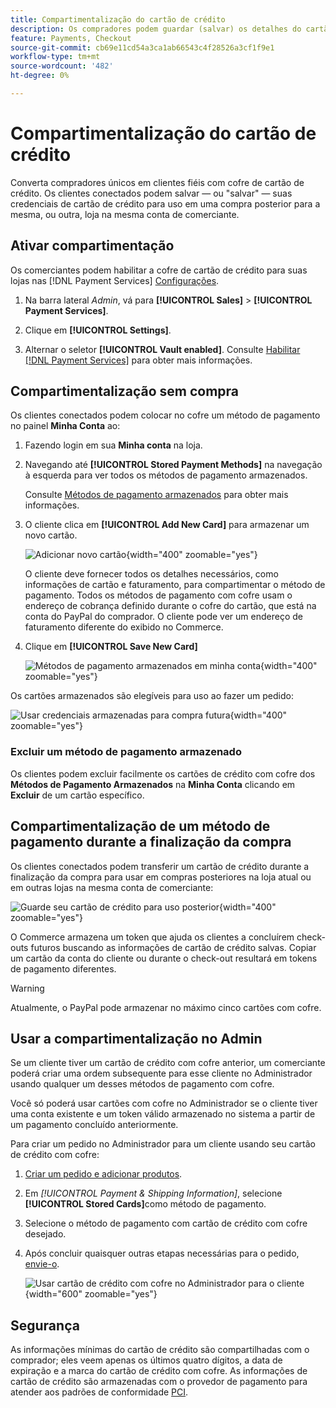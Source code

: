 ```yaml
---
title: Compartimentalização do cartão de crédito
description: Os compradores podem guardar (salvar) os detalhes do cartão de crédito para compras futuras.
feature: Payments, Checkout
source-git-commit: cb69e11cd54a3ca1ab66543c4f28526a3cf1f9e1
workflow-type: tm+mt
source-wordcount: '482'
ht-degree: 0%

---
```


# Compartimentalização do cartão de crédito

Converta compradores únicos em clientes fiéis com cofre de cartão de crédito. Os clientes conectados podem salvar — ou &quot;salvar&quot; — suas credenciais de cartão de crédito para uso em uma compra posterior para a mesma, ou outra, loja na mesma conta de comerciante.

## Ativar compartimentação

Os comerciantes podem habilitar a cofre de cartão de crédito para suas lojas nas [!DNL Payment Services] [Configurações](settings.md#card-vaulting).

1. Na barra lateral _Admin_, vá para **[!UICONTROL Sales]** > **[!UICONTROL Payment Services]**.

1. Clique em **[!UICONTROL Settings]**.

1. Alternar o seletor **[!UICONTROL Vault enabled]**. Consulte [Habilitar [!DNL Payment Services]](settings.md#enable-payment-services) para obter mais informações.

## Compartimentalização sem compra

Os clientes conectados podem colocar no cofre um método de pagamento no painel **Minha Conta** ao:

1. Fazendo login em sua **Minha conta** na loja.

1. Navegando até **[!UICONTROL Stored Payment Methods]** na navegação à esquerda para ver todos os métodos de pagamento armazenados.

   Consulte [Métodos de pagamento armazenados](https://experienceleague.adobe.com/pt-br/docs/commerce-admin/stores-sales/payments/stored-payment-methods) para obter mais informações.

1. O cliente clica em **[!UICONTROL Add New Card]** para armazenar um novo cartão.

   ![Adicionar novo cartão](assets/add-new-card.png){width="400" zoomable="yes"}

   O cliente deve fornecer todos os detalhes necessários, como informações de cartão e faturamento, para compartimentar o método de pagamento.
Todos os métodos de pagamento com cofre usam o endereço de cobrança definido durante o cofre do cartão, que está na conta do PayPal do comprador. O cliente pode ver um endereço de faturamento diferente do exibido no Commerce.

1. Clique em **[!UICONTROL Save New Card]**

   ![Métodos de pagamento armazenados em minha conta](assets/stored-payment-methods.png){width="400" zoomable="yes"}

Os cartões armazenados são elegíveis para uso ao fazer um pedido:

![Usar credenciais armazenadas para compra futura](assets/use-stored-card.png){width="400" zoomable="yes"}

### Excluir um método de pagamento armazenado

Os clientes podem excluir facilmente os cartões de crédito com cofre dos **Métodos de Pagamento Armazenados** na **Minha Conta** clicando em **Excluir** de um cartão específico.

## Compartimentalização de um método de pagamento durante a finalização da compra

Os clientes conectados podem transferir um cartão de crédito durante a finalização da compra para usar em compras posteriores na loja atual ou em outras lojas na mesma conta de comerciante:

![Guarde seu cartão de crédito para uso posterior](assets/save-card-for-later.png){width="400" zoomable="yes"}

O Commerce armazena um token que ajuda os clientes a concluírem check-outs futuros buscando as informações de cartão de crédito salvas. Copiar um cartão da conta do cliente ou durante o check-out resultará em tokens de pagamento diferentes.

>[!WARNING]
>
> Atualmente, o PayPal pode armazenar no máximo cinco cartões com cofre.

## Usar a compartimentalização no Admin

Se um cliente tiver um cartão de crédito com cofre anterior, um comerciante poderá criar uma ordem subsequente para esse cliente no Administrador usando qualquer um desses métodos de pagamento com cofre.

Você só poderá usar cartões com cofre no Administrador se o cliente tiver uma conta existente e um token válido armazenado no sistema a partir de um pagamento concluído anteriormente.

Para criar um pedido no Administrador para um cliente usando seu cartão de crédito com cofre:

1. [Criar um pedido e adicionar produtos](https://experienceleague.adobe.com/docs/commerce-admin/stores-sales/point-of-purchase/assist/customer-account-create-order.html?lang=pt-BR).
1. Em _[!UICONTROL Payment & Shipping Information]_, selecione **[!UICONTROL Stored Cards]**&#x200B;como método de pagamento.
1. Selecione o método de pagamento com cartão de crédito com cofre desejado.
1. Após concluir quaisquer outras etapas necessárias para o pedido, [envie-o](https://experienceleague.adobe.com/docs/commerce-admin/stores-sales/point-of-purchase/assist/customer-account-create-order.html?lang=pt-BR#step-3%3A-submit-the-order).

   ![Usar cartão de crédito com cofre no Administrador para o cliente](assets/admin-vaultedcard.png){width="600" zoomable="yes"}

## Segurança

As informações mínimas do cartão de crédito são compartilhadas com o comprador; eles veem apenas os últimos quatro dígitos, a data de expiração e a marca do cartão de crédito com cofre. As informações de cartão de crédito são armazenadas com o provedor de pagamento para atender aos padrões de conformidade [PCI](security.md#PCI-compliance).
